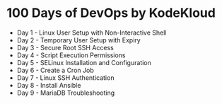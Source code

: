 # 100 Days of DevOps by KodeKloud

- Day 1 - Linux User Setup with Non-Interactive Shell
- Day 2 - Temporary User Setup with Expiry
- Day 3 - Secure Root SSH Access
- Day 4 - Script Execution Permissions
- Day 5 - SELinux Installation and Configuration
- Day 6 - Create a Cron Job
- Day 7 - Linux SSH Authentication
- Day 8 - Install Ansible
- Day 9 - MariaDB Troubleshooting
